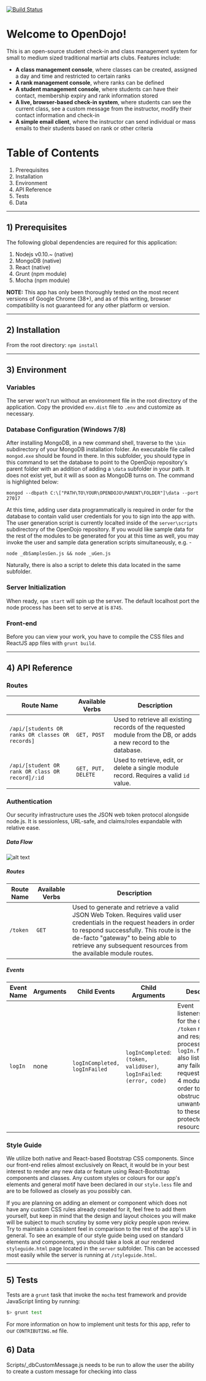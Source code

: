 [![Build Status](https://travis-ci.org/sedge/opendojo.svg?branch=master)](https://travis-ci.org/sedge/opendojo)

# Welcome to OpenDojo!

This is an open-source student check-in and class management system for small to medium sized traditional martial arts clubs. Features include:

* **A class management console**, where classes can be created, assigned a day and time and restricted to certain ranks
* **A rank management console**, where ranks can be defined
* **A student management console**, where students can have their contact, membership expiry and rank information stored
* **A live, browser-based check-in system**, where students can see the current class, see a custom message from the instructor, modify their contact information and check-in
* **A simple email client**, where the instructor can send individual or mass emails to their students based on rank or other criteria

# Table of Contents

1. Prerequisites
2. Installation
3. Environment
4. API Reference
5. Tests
6. Data

---

## 1) Prerequisites
The following global dependencies are required for this application:

1. Nodejs v0.10.~ (native)
2. MongoDB (native)
3. React (native)
4. Grunt (npm module)
5. Mocha (npm module)

  **NOTE:** This app has only been thoroughly tested on the most recent versions of Google Chrome (38+), and as of this writing, browser compatibility is not guaranteed for any other platform or version.

---

## 2) Installation

From the root directory: `npm install`

---
## 3) Environment

### Variables
The server won't run without an environment file in the root directory of the application. Copy the provided `env.dist` file to `.env` and customize as necessary. 

### Database Configuration (Windows 7/8)
After installing MongoDB, in a new command shell, traverse to the `\bin` subdirectory of your MongoDB installation folder. An executable file called `mongod.exe` should be found in there. In this subfolder, you should type in this command to set the database to point to the OpenDojo repository's parent folder with an addition of adding a `\data` subfolder in your path. It does not exist yet, but it will as soon as MongoDB turns on. The command is highlighted below:

    mongod --dbpath C:\["PATH\TO\YOUR\OPENDOJO\PARENT\FOLDER"]\data --port 27017

At this time, adding user data programmatically is required in order for the database to contain valid user credentials for you to sign into the app with. The user generation script is currently localted inside of the `server\scripts` subdirectory of the OpenDojo repository. If you would like sample data for the rest of the modules to be generated for you at this time as well, you may invoke the user and sample data generation scripts simultaneously, e.g. - 

    node _dbSamplesGen.js && node _uGen.js

Naturally, there is also a script to delete this data located in the same subfolder.

### Server Initialization
When ready, `npm start` will spin up the server. The default localhost port the node process has been set to serve at is `8745`.

### Front-end
Before you can view your work, you have to compile the CSS files and ReactJS app files with `grunt build`.

---

## 4) API Reference
### Routes
  Route Name | Available Verbs | Description
--- | --- | ---
`/api/[students OR ranks OR classes OR records]` | `GET, POST` | Used to retrieve all existing records of the requested module from the DB, or adds a new record to the database.
`/api/[student OR rank OR class OR record]/:id` | `GET, PUT, DELETE` | Used to retrieve, edit, or delete a single module record. Requires a valid `id` value.

### Authentication
Our security infrastructure uses the JSON web token protocol alongside node.js. It is sessionless, URL-safe, and claims/roles expandable with relative ease.
##### Data Flow
![alt text](http://i.imgur.com/pb67ZLp.png "Authentication Data Flow Diagrams")
##### Routes
  Route Name | Available Verbs | Description
--- | --- | ---
`/token` | `GET` | Used to generate and retrieve a valid JSON Web Token. Requires valid user credentials in the request headers in order to respond successfully. This route is the de-facto "gateway" to being able to retrieve any subsequent resources from the available module routes.

##### Events
Event Name | Arguments | Child Events | Child Arguments | Description
--- | --- | --- | --- | ---
`logIn` | none | `logInCompleted, logInFailed` | `logInCompleted`: `(token, validUser)`, `logInFailed`: `(error, code)` | Event listeners/handlers for the `GET /token` request and response process. The `logIn.failed()` also listens for any failed `GET` request from the 4 modules in order to properly obstruct any unwanted access to these protected resources.

### Style Guide
We utilize both native and React-based Bootstrap CSS components. Since our front-end relies almost exclusively on React, it would be in your best interest to render any new data or feature using React-Bootstrap components and classes. Any custom styles or colours for our app's elements and general motif have been declared in our `style.less` file and are to be followed as closely as you possibly can. 

If you are planning on adding an element or component which does not have any custom CSS rules already created for it, feel free to add them yourself, but keep in mind that the design and layout choices you will make will be subject to much scrutiny by some very picky people upon review. Try to maintain a consistent feel in comparison to the rest of the app's UI in general.
To see an example of our style guide being used on standard elements and components, you should take a look at our rendered `styleguide.html` page located in the `server` subfolder.
This can be accessed most easily while the server is running at `/styleguide.html`.

---

## 5) Tests

Tests are a `grunt` task that invoke the `mocha` test framework and provide JavaScript linting by running:

```bash
$> grunt test
```
For more information on how to implement unit tests for this app, refer to our `CONTRIBUTING.md` file.

## 6) Data

Scripts/_dbCustomMessage.js needs to be run to allow the user the ability to create a custom message for checking into class
